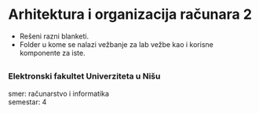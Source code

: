# Arhitektura i organizacija računara 2

- Rešeni razni blanketi.
- Folder u kome se nalazi vežbanje za lab vežbe kao i korisne komponente za iste.

##

### Elektronski fakultet Univerziteta u Nišu
smer: računarstvo i informatika<br/>
semestar: 4

